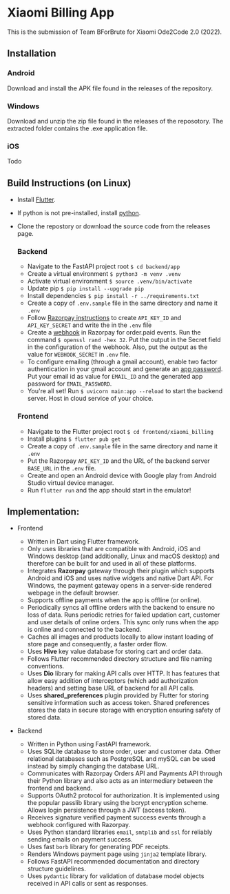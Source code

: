 # Xiaomi Billing App

This is the submission of Team BForBrute for Xiaomi Ode2Code 2.0 (2022).

## Installation

### Android
Download and install the APK file found in the releases of the repository.

### Windows
Download and unzip the zip file found in the releases of the reposotory. The extracted folder contains the .exe application file.

### iOS

Todo

## Build Instructions (on Linux)

- Install [Flutter](https://docs.flutter.dev/get-started/install/linux).
- If python is not pre-installed, install [python](https://docs.python-guide.org/starting/install3/linux/).
- Clone the repostory or download the source code from the releases page.
    ### Backend
    - Navigate to the FastAPI project root `$ cd backend/app`
    - Create a virtual environment `$ python3 -m venv .venv`
    - Activate virtual environment `$ source .venv/bin/activate`
    - Update pip `$ pip install --upgrade pip`
    - Install dependencies `$ pip install -r ../requirements.txt`
    - Create a copy of `.env.sample` file in the same directory and name it `.env`
    - Follow [Razorpay instructions](https://razorpay.com/docs/x/get-started/api-keys/#test-mode) to create `API_KEY_ID` and `API_KEY_SECRET` and write the in the `.env` file
    - Create a [webhook](https://razorpay.com/docs/webhooks/) in Razorpay for order.paid events. Run the command `$ openssl rand -hex 32`. Put the output in the Secret field in the configuration of the webhook. Also, put the output as the value for `WEBHOOK_SECRET` in `.env` file.
    - To configure emailing (through a gmail account), enable two factor authentication in your gmail account and generate an [app password](https://support.google.com/accounts/answer/185833?hl=en). Put your email id as value for `EMAIL_ID` and the generated app password for `EMAIL_PASSWORD`.
    - You're all set! Run `$ uvicorn main:app --reload` to start the backend server. Host in cloud service of your choice.
    ### Frontend

    - Navigate to the Flutter project root `$ cd frontend/xiaomi_billing`
    - Install plugins `$ flutter pub get`
    - Create a copy of `.env.sample` file in the same directory and name it `.env`
    - Put the Razorpay `API_KEY_ID` and the URL of the backend server `BASE_URL` in the `.env` file.
    - Create and open an Android device with Google play from Android Studio virtual device manager.
    - Run `flutter run` and the app should start in the emulator!

## Implementation:
- Frontend
  - Written in Dart using Flutter framework.
  - Only uses libraries that are compatible with Android, iOS and Windows desktop (and additionally, Linux and macOS desktop) and therefore can be built for and used in all of these platforms.
  - Integrates **Razorpay** gateway through their plugin which supports Android and iOS and uses native widgets and native Dart API. For Windows, the payment gateway opens in a server-side rendered webpage in the default browser.
  - Supports offline payments when the app is offline (or online).
  - Periodically syncs all offline orders with the backend to ensure no loss of data. Runs periodic retries for failed updation cart, customer and user details of online orders. This sync only runs when the app is online and connected to the backend.
  - Caches all images and products locally to allow instant loading of store page and consequently, a faster order flow.
  - Uses **Hive** key value database for storing cart and order data.
  - Follows Flutter recommended directory structure and file naming conventions.
  - Uses **Dio** library for making API calls over HTTP. It has features that allow easy addition of interceptors (which add authorization headers) and setting base URL of backend for all API calls.
  - Uses **shared_preferences** plugin provided by Flutter for storing sensitive information such as access token. Shared preferences stores the data in secure storage with encryption ensuring safety of stored data.
  
- Backend
  - Written in Python using FastAPI framework.
  - Uses SQLite database to store order, user and customer data. Other relational databases such as PostgreSQL and mySQL can be used instead by simply changing the database URL.
  - Communicates with Razorpay Orders API and Payments API through their Python library and also acts as an intermediary between the frontend and backend.
  - Supports OAuth2 protocol for authorization. It is implemented using the popular passlib library using the bcrypt encryption scheme. Allows login persistence through a JWT (access token).
  - Receives signature verified payment success events through a webhook configured with Razorpay.
  - Uses Python standard libraries `email`, `smtplib` and `ssl` for reliably sending emails on payment success.
  - Uses fast `borb` library for generating PDF receipts.
  - Renders Windows payment page using `jinja2` template library.
  - Follows FastAPI recommended documentation and directory structure guidelines.
  - Uses `pydantic` library for validation of database model objects received in API calls or sent as responses.